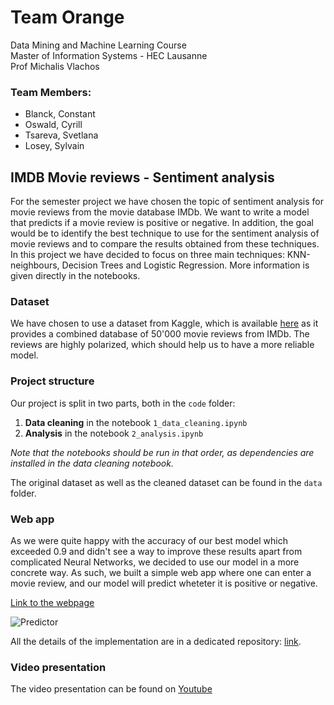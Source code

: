 # Team Orange
Data Mining and Machine Learning Course  
Master of Information Systems - HEC Lausanne  
Prof Michalis Vlachos

### Team Members:
* Blanck, Constant
* Oswald, Cyrill
* Tsareva, Svetlana
* Losey, Sylvain

## IMDB Movie reviews - Sentiment analysis
For the semester project we have chosen the topic of sentiment analysis for movie reviews from the movie database IMDb. We want to write a model that predicts if a movie review is positive or negative. In addition, the goal would be to identify the best technique to use for the sentiment analysis of movie reviews and to compare the results obtained from these techniques. In this project we have decided to focus on three main techniques: KNN-neighbours, Decision Trees and Logistic Regression. More information is given directly in the notebooks.

### Dataset
We have chosen to use a dataset from Kaggle, which is available [here](https://www.kaggle.com/lakshmi25npathi/imdb-dataset-of-50k-movie-reviews) as it provides a combined database of 50'000 movie reviews from IMDb. The reviews are highly polarized, which should help us to have a more reliable model.

### Project structure
Our project is split in two parts, both in the ```code``` folder:

1. **Data cleaning** in the notebook ```1_data_cleaning.ipynb```
1. **Analysis** in the notebook ```2_analysis.ipynb```

_Note that the notebooks should be run in that order, as dependencies are installed in the data cleaning notebook._

The original dataset as well as the cleaned dataset can be found in the ```data``` folder.

### Web app
As we were quite happy with the accuracy of our best model which exceeded 0.9 and didn't see a way to improve these results apart from complicated Neural Networks, we decided to use our model in a more concrete way. As such, we built a simple web app where one can enter a movie review, and our model will predict wheteter it is positive or negative.

[Link to the webpage](https://whispering-bastion-28721.herokuapp.com/)

![Predictor](https://i.ibb.co/LJRG8rj/Screen-Shot-2019-12-15-at-22-31-14.png "Predictor")

All the details of the implementation are in a dedicated repository: [link](https://github.com/SylvainLosey/predictor).


### Video presentation
The video presentation can be found on [Youtube](https://nvskdvk)

